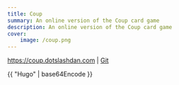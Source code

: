 ```yaml
---
title: Coup
summary: An online version of the Coup card game
description: An online version of the Coup card game
cover:
    image: /coup.png
---
```

https://coup.dotslashdan.com | [Git](https://github.com/Taiters/coup-clone)

{{ "Hugo" | base64Encode }}